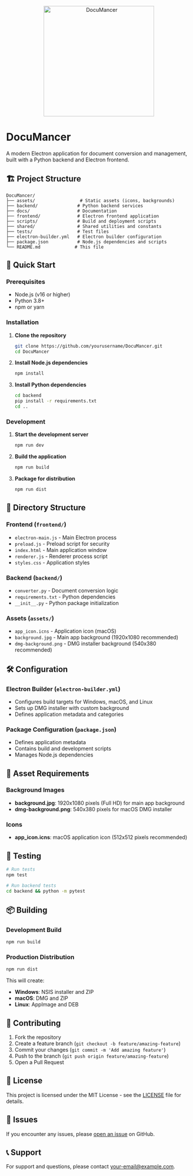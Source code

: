 <p align="center">
  <img src="assets/app_icon.icns" alt="DocuMancer" width="300"/>
</p>

# DocuMancer

A modern Electron application for document conversion and management, built with a Python backend and Electron frontend.

## 🏗️ Project Structure

```
DocuMancer/
├── assets/                 # Static assets (icons, backgrounds)
├── backend/               # Python backend services
├── docs/                  # Documentation
├── frontend/              # Electron frontend application
├── scripts/               # Build and deployment scripts
├── shared/                # Shared utilities and constants
├── tests/                 # Test files
├── electron-builder.yml   # Electron builder configuration
├── package.json           # Node.js dependencies and scripts
└── README.md             # This file
```

## 🚀 Quick Start

### Prerequisites

- Node.js (v16 or higher)
- Python 3.8+
- npm or yarn

### Installation

1. **Clone the repository**
   ```bash
   git clone https://github.com/yourusername/DocuMancer.git
   cd DocuMancer
   ```

2. **Install Node.js dependencies**
   ```bash
   npm install
   ```

3. **Install Python dependencies**
   ```bash
   cd backend
   pip install -r requirements.txt
   cd ..
   ```

### Development

1. **Start the development server**
   ```bash
   npm run dev
   ```

2. **Build the application**
   ```bash
   npm run build
   ```

3. **Package for distribution**
   ```bash
   npm run dist
   ```

## 📁 Directory Structure

### Frontend (`frontend/`)
- `electron-main.js` - Main Electron process
- `preload.js` - Preload script for security
- `index.html` - Main application window
- `renderer.js` - Renderer process script
- `styles.css` - Application styles

### Backend (`backend/`)
- `converter.py` - Document conversion logic
- `requirements.txt` - Python dependencies
- `__init__.py` - Python package initialization

### Assets (`assets/`)
- `app_icon.icns` - Application icon (macOS)
- `background.jpg` - Main app background (1920x1080 recommended)
- `dmg-background.png` - DMG installer background (540x380 recommended)

## 🛠️ Configuration

### Electron Builder (`electron-builder.yml`)
- Configures build targets for Windows, macOS, and Linux
- Sets up DMG installer with custom background
- Defines application metadata and categories

### Package Configuration (`package.json`)
- Defines application metadata
- Contains build and development scripts
- Manages Node.js dependencies

## 🎨 Asset Requirements

### Background Images
- **background.jpg**: 1920x1080 pixels (Full HD) for main app background
- **dmg-background.png**: 540x380 pixels for macOS DMG installer

### Icons
- **app_icon.icns**: macOS application icon (512x512 pixels recommended)

## 🧪 Testing

```bash
# Run tests
npm test

# Run backend tests
cd backend && python -m pytest
```

## 📦 Building

### Development Build
```bash
npm run build
```

### Production Distribution
```bash
npm run dist
```

This will create:
- **Windows**: NSIS installer and ZIP
- **macOS**: DMG and ZIP
- **Linux**: AppImage and DEB

## 🤝 Contributing

1. Fork the repository
2. Create a feature branch (`git checkout -b feature/amazing-feature`)
3. Commit your changes (`git commit -m 'Add amazing feature'`)
4. Push to the branch (`git push origin feature/amazing-feature`)
5. Open a Pull Request

## 📄 License

This project is licensed under the MIT License - see the [LICENSE](LICENSE) file for details.

## 🐛 Issues

If you encounter any issues, please [open an issue](https://github.com/yourusername/DocuMancer/issues) on GitHub.

## 📞 Support

For support and questions, please contact [your-email@example.com](mailto:your-email@example.com).
